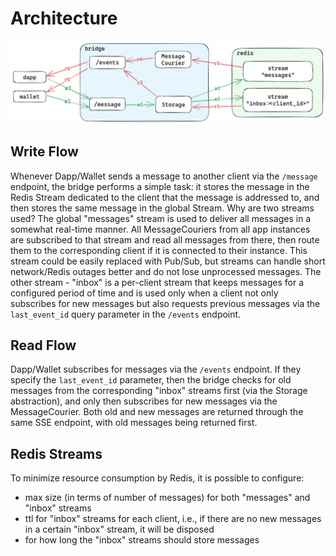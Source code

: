 # Architecture

![architecture diagram](./detailed-architecture.excalidraw.png)

## Write Flow

Whenever Dapp/Wallet sends a message to another client via the `/message` endpoint, the bridge performs a simple task: it stores the message in the Redis Stream dedicated to the client that the message is addressed to, and then stores the same message in the global Stream. Why are two streams used? The global "messages" stream is used to deliver all messages in a somewhat real-time manner. All MessageCouriers from all app instances are subscribed to that stream and read all messages from there, then route them to the corresponding client if it is connected to their instance. This stream could be easily replaced with Pub/Sub, but streams can handle short network/Redis outages better and do not lose unprocessed messages. The other stream - "inbox" is a per-client stream that keeps messages for a configured period of time and is used only when a client not only subscribes for new messages but also requests previous messages via the `last_event_id` query parameter in the `/events` endpoint.

## Read Flow

Dapp/Wallet subscribes for messages via the `/events` endpoint. If they specify the `last_event_id` parameter, then the bridge checks for old messages from the corresponding "inbox" streams first (via the Storage abstraction), and only then subscribes for new messages via the MessageCourier. Both old and new messages are returned through the same SSE endpoint, with old messages being returned first.

## Redis Streams

To minimize resource consumption by Redis, it is possible to configure:

- max size (in terms of number of messages) for both "messages" and "inbox" streams
- ttl for "inbox" streams for each client, i.e., if there are no new messages in a certain "inbox" stream, it will be disposed
- for how long the "inbox" streams should store messages
